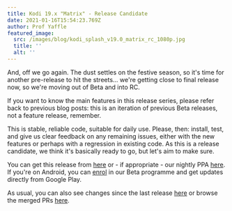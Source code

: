 ```yaml
---
title: Kodi 19.x "Matrix" - Release Candidate
date: 2021-01-16T15:54:23.769Z
author: Prof Yaffle
featured_image:
  src: /images/blog/kodi_splash_v19.0_matrix_rc_1080p.jpg
  title: ''
  alt: ''
---
```

And, off we go again. The dust settles on the festive season, so it's time for another pre-release to hit the streets... we're getting close to final release now, so we're moving out of Beta and into RC.

If you want to know the main features in this release series, please refer back to previous blog posts: this is an iteration of previous Beta releases, not a feature release, remember.

This is stable, reliable code, suitable for daily use. Please, then: install, test, and give us clear feedback on any remaining issues, either with the new features or perhaps with a regression in existing code. As this is a release candidate, we think it's basically ready to go, but let's aim to make sure.

You can get this release from [here](https://mirrors.kodi.tv/releases/) or - if appropriate - our nightly PPA [here](https://launchpad.net/~team-xbmc/+archive/ubuntu/xbmc-nightly). If you're on Android, you can [enrol](https://play.google.com/apps/testing/org.xbmc.kodi) in our Beta programme and get updates directly from Google Play.

As usual, you can also see changes since the last release [here](https://github.com/xbmc/xbmc/compare/19.0b2-Matrix...19.0RC1-Matrix) or browse the merged PRs [here](https://github.com/xbmc/xbmc/pulls?q=is%3Apr+sort%3Aupdated-desc+is%3Aclosed+milestone%3A%22Matrix+19.0-RC1%22).